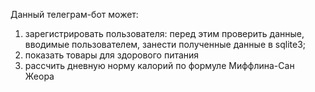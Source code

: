 Данный телеграм-бот может:
1. зарегистрировать пользователя: перед этим проверить данные, вводимые пользователем, занести полученные данные в sqlite3;
2. показать товары для здорового питания
3. рассчить дневную норму калорий по формуле Миффлина-Сан Жеора
